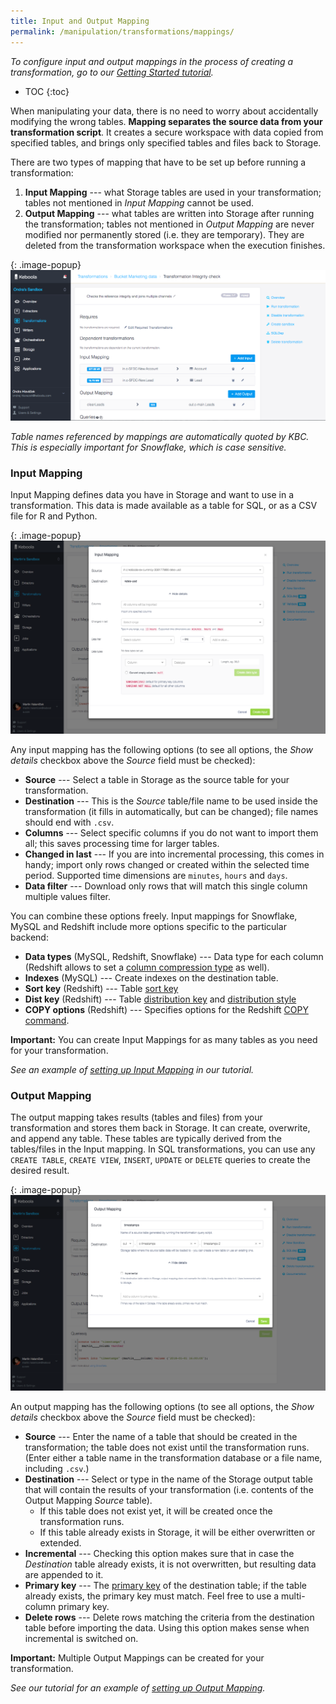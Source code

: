 ```yaml
---
title: Input and Output Mapping
permalink: /manipulation/transformations/mappings/
---
```


*To configure input and output mappings in the process of creating a transformation, 
go to our [Getting Started tutorial](/tutorial/manipulate/).*

* TOC
{:toc}

When manipulating your data, there is no need to worry about accidentally modifying the wrong tables.
**Mapping separates the source data from your transformation script**. It creates a secure workspace 
with data copied from specified tables, and brings only specified tables and files back to Storage.

There are two types of mapping that have to be set up before running a transformation:

1. **Input Mapping** --- what Storage tables are used in your transformation; 
tables not mentioned in *Input Mapping* cannot be used. 
2. **Output Mapping** --- what tables are written into Storage after running the transformation; 
tables not mentioned in *Output Mapping* are never modified nor permanently stored (i.e. they are temporary). 
They are deleted from the transformation workspace when the execution finishes. 

{: .image-popup}
![Simple input and output mapping](/manipulation/transformations/mappings.png)

*Table names referenced by mappings are automatically quoted by KBC. 
This is especially important for Snowflake, which is case sensitive.*

### Input Mapping
Input Mapping defines data you have in Storage and want to use in a transformation. 
This data is made available as a table for SQL, or as a CSV file for R and Python.

{: .image-popup}
![Input mapping](/manipulation/transformations/input-mapping-2.png)

Any input mapping has the following options (to see all options, the *Show details* checkbox 
above the *Source* field must be checked):

- **Source** --- Select a table in Storage as the source table for your transformation.
- **Destination** --- This is the *Source* table/file name to be used inside the transformation 
(it fills in automatically, but can be changed); file names should end with `.csv`. 
- **Columns** --- Select specific columns if you do not want to import them all; this saves processing time for larger tables.
- **Changed in last** --- If you are into incremental processing, this comes in handy; import only rows changed or created within the selected time period.
 Supported time dimensions are `minutes`, `hours` and `days`.
- **Data filter** --- Download only rows that will match this single column multiple values filter.

You can combine these options freely. Input mappings for Snowflake, MySQL and Redshift include more options specific to the particular backend:

- **Data types** (MySQL, Redshift, Snowflake) --- Data type for each column (Redshift allows to set a [column compression type](http://docs.aws.amazon.com/redshift/latest/dg/t_Compressing_data_on_disk.html) as well).
- **Indexes** (MySQL) --- Create indexes on the destination table.
- **Sort key** (Redshift) --- Table [sort key](http://docs.aws.amazon.com/redshift/latest/dg/t_Sorting_data.html)
- **Dist key** (Redshift) --- Table [distribution key](http://docs.aws.amazon.com/redshift/latest/dg/t_Distributing_data.html) and  [distribution style](http://docs.aws.amazon.com/redshift/latest/dg/c_choosing_dist_sort.html)
- **COPY options** (Redshift) --- Specifies options for the Redshift [COPY command](http://docs.aws.amazon.com/redshift/latest/dg/r_COPY.html).

**Important:** You can create Input Mappings for as many tables as you need for your transformation.

*See an example of [setting up Input Mapping](/tutorial/manipulate/#input-mapping) in our tutorial.*

### Output Mapping

The output mapping takes results (tables and files) from your transformation and stores them back in Storage. 
It can create, overwrite, and append any table. 
These tables are typically derived from the tables/files in the Input mapping. In SQL transformations, 
you can use any `CREATE TABLE`, `CREATE VIEW`, `INSERT`, `UPDATE` or `DELETE` queries to create the desired result.

{: .image-popup}
![Output mapping](/manipulation/transformations/output-mapping-2.png)

An output mapping has the following options (to see all options, 
the *Show details* checkbox above the *Source* field must be checked):

- **Source** --- Enter the name of a table that should be created in the transformation; 
the table does not exist until the transformation runs. 
(Enter either a table name in the transformation database or a file name, including `.csv`.) 
- **Destination** --- Select or type in the name of the Storage output table that will contain the results 
of your transformation (i.e. contents of the Output Mapping *Source* table). 
	- If this table does not exist yet, it will be created once the transformation runs. 
	- If this table already exists in Storage, it will be either overwritten or extended.  
- **Incremental** --- Checking this option makes sure that in case the *Destination* table already exists, 
it is not overwritten, but resulting data are appended to it. 
- **Primary key** --- The [primary key](/storage/tables/#primary-keys-and-indexes) of the destination table; if the table already exists, 
the primary key must match. Feel free to use a multi-column primary key.
- **Delete rows** --- Delete rows matching the criteria from the destination table before importing the data. Using this option makes sense when incremental is switched on.

**Important:** Multiple Output Mappings can be created for your transformation.

*See our tutorial for an example of [setting up Output Mapping](/tutorial/manipulate/#output-mapping).*

